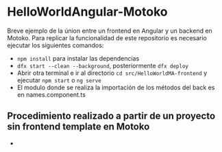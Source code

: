 # HelloWorldAngular-Motoko
Breve ejemplo de la únion entre un frontend en Angular y un backend en Motoko. Para replicar la funcionalidad de este repositorio es necesario ejecutar los siguientes comandos:
* `` npm install `` para instalar las dependencias
* `` dfx start --clean --background ``, posteriormente `` dfx deploy ``
* Abrir otra terminal e ir al directorio `` cd src/HelloWorldMA-frontend `` y ejecutar `` npm start `` o `` ng serve ``
* El modulo donde se realiza la importación de los métodos del back es en names.component.ts


## Procedimiento realizado a partir de un proyecto sin frontend template en Motoko
* 
